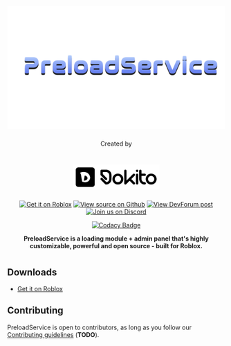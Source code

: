 <!-- Links + images -->
[ps/codacy/link]: https://app.codacy.com/gh/darkpixlz/PreloadService?utm_source=github.com&utm_medium=referral&utm_content=darkpixlz/PreloadService&utm_campaign=Badge_Grade_Settings
[ps/github/contributing]: https://github.com/Dokito-Development/PreloadService/CONTRIBUTING.md
[ps/github]: https://github.com/Dokito-Development/PreloadService
[ps/roblox/download]: https://www.roblox.com/library/8786906886/-
[ps/roblox/post]: https://devforum.roblox.com/t/-/1663119
[dokito/github]: https://github.com/Dokito-Development
[ps/discord]: https://discord.gg/c8dC4k3J5Y

[ps/logo]: /assets/preloadservice-logo.png
[ps/codacy/badge]: https://api.codacy.com/project/badge/Grade/05a9f8ffba6f42e2899a2ad8d1cdf54d

[icons/github]: https://gist.github.com/csqrl/0dbc95191f239b631c3874f4ccf114e2/raw/github_source.svg
[icons/discord]: https://gist.github.com/csqrl/0dbc95191f239b631c3874f4ccf114e2/raw/discord-icon.svg
[icons/roblox-dev]: https://gist.github.com/csqrl/0dbc95191f239b631c3874f4ccf114e2/raw/roblox_dev.svg
[icons/roblox-dev/icon]: https://gist.github.com/csqrl/0dbc95191f239b631c3874f4ccf114e2/raw/roblox_dev-icon.svg

# ![PreloadService][ps/logo]

<div align="center">

Created by

# [<img alt="Dokito" src="/assets/dokito-logo-no-background.png" width=200>][dokito/github]

[![Get it on Roblox][icons/roblox-dev]][ps/roblox/download]
[![View source on Github][icons/github]][ps/github]
[![View DevForum post][icons/roblox-dev/icon]][ps/roblox/post]
[![Join us on Discord][icons/discord]][ps/discord]

[![Codacy Badge][ps/codacy/badge]][ps/codacy/link]

**PreloadService is a loading module + admin panel that's highly customizable, powerful and open source - built for Roblox.**

</div>

# <!-- this makes thin line -->

## Downloads
- [Get it on Roblox][ps/roblox/download]

## Contributing
PreloadService is open to contributors, as long as you follow our [Contributing guidelines][ps/github/contributing] (**TODO**).
